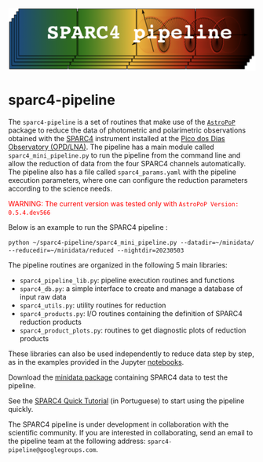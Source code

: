 ![Alt text](Figures/sparc4-pipeline-logo.png?raw=true "Title")
# sparc4-pipeline

The `sparc4-pipeline` is a set of routines that make use of the [`AstroPoP`](https://github.com/juliotux/astropop) package to reduce the data of photometric and polarimetric observations obtained with the [SPARC4](https://ui.adsabs.harvard.edu/abs/2012AIPC.1429..252R/abstract) instrument installed at the [Pico dos Dias Observatory (OPD/LNA)](https://www.gov.br/lna/pt-br/composicao-1/coast/obs/opd). The pipeline has a main module called `sparc4_mini_pipeline.py` to run the pipeline from the command line and allow the reduction of data from the four SPARC4 channels automatically. The pipeline also has a file called `sparc4_params.yaml` with the pipeline execution parameters, where one can configure the reduction parameters according to the science needs. 

<span style="color: red"> WARNING: The current version was tested only with `AstroPoP Version: 0.5.4.dev566` </span>

Below is an example to run the SPARC4 pipeline :

```
python ~/sparc4-pipeline/sparc4_mini_pipeline.py --datadir=~/minidata/ --reducedir=~/minidata/reduced --nightdir=20230503
```

The pipeline routines are organized in the following 5 main libraries:

* `sparc4_pipeline_lib.py`: pipeline execution routines and functions
* `sparc4_db.py`: a simple interface to create and manage a database of input raw data 
* `sparc4_utils.py`: utility routines for reduction
* `sparc4_products.py`: I/O routines containing the definition of SPARC4 reduction products
* `sparc4_product_plots.py`: routines to get diagnostic plots of reduction products

These libraries can also be used independently to reduce data step by step, as in the examples provided in the Jupyter [notebooks](https://github.com/edermartioli/sparc4-pipeline/tree/main/notebooks).

Download the [minidata package](https://drive.google.com/file/d/1wixhMG6X9_kpQ95CSTi2H2wGlbZrklzM/view?usp=drive_link) containing SPARC4 data to test the pipeline.

See the [SPARC4 Quick Tutorial](https://github.com/edermartioli/sparc4-pipeline/blob/main/Manual%20da%20SPARC4%20Pipeline.pdf) (in Portuguese) to start using the pipeline quickly.

The SPARC4 pipeline is under development in collaboration with the scientific community. If you are interested in collaborating, send an email to the pipeline team at the following address: `sparc4-pipeline@googlegroups.com`.
